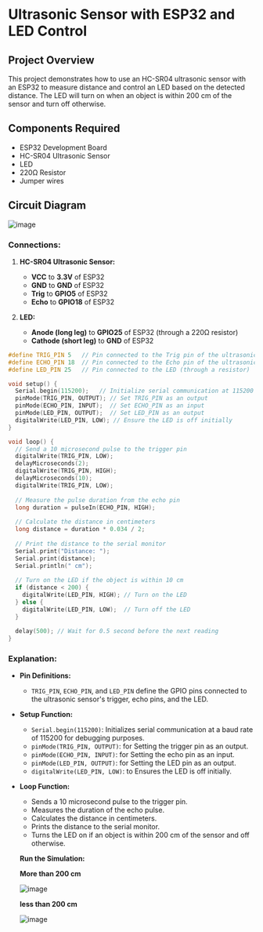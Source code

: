 # Ultrasonic Sensor with ESP32 and LED Control

## Project Overview

This project demonstrates how to use an HC-SR04 ultrasonic sensor with an ESP32 to measure distance and control an LED based on the detected distance. The LED will turn on when an object is within 200 cm of the sensor and turn off otherwise.

## Components Required

- ESP32 Development Board
- HC-SR04 Ultrasonic Sensor
- LED
- 220Ω Resistor
- Jumper wires

## Circuit Diagram

![image](https://github.com/user-attachments/assets/8d1b5134-4672-495d-84cb-608a5ebf5348)


### Connections:

1. **HC-SR04 Ultrasonic Sensor:**
   - **VCC** to **3.3V** of ESP32
   - **GND** to **GND** of ESP32
   - **Trig** to **GPIO5** of ESP32
   - **Echo** to **GPIO18** of ESP32

2. **LED:**
   - **Anode (long leg)** to **GPIO25** of ESP32 (through a 220Ω resistor)
   - **Cathode (short leg)** to **GND** of ESP32

```cpp
#define TRIG_PIN 5   // Pin connected to the Trig pin of the ultrasonic sensor
#define ECHO_PIN 18  // Pin connected to the Echo pin of the ultrasonic sensor
#define LED_PIN 25   // Pin connected to the LED (through a resistor)

void setup() {
  Serial.begin(115200);   // Initialize serial communication at 115200 baud rate
  pinMode(TRIG_PIN, OUTPUT); // Set TRIG_PIN as an output
  pinMode(ECHO_PIN, INPUT);  // Set ECHO_PIN as an input
  pinMode(LED_PIN, OUTPUT);  // Set LED_PIN as an output
  digitalWrite(LED_PIN, LOW); // Ensure the LED is off initially
}

void loop() {
  // Send a 10 microsecond pulse to the trigger pin
  digitalWrite(TRIG_PIN, LOW);
  delayMicroseconds(2);
  digitalWrite(TRIG_PIN, HIGH);
  delayMicroseconds(10);
  digitalWrite(TRIG_PIN, LOW);
  
  // Measure the pulse duration from the echo pin
  long duration = pulseIn(ECHO_PIN, HIGH);
  
  // Calculate the distance in centimeters
  long distance = duration * 0.034 / 2;
  
  // Print the distance to the serial monitor
  Serial.print("Distance: ");
  Serial.print(distance);
  Serial.println(" cm");
  
  // Turn on the LED if the object is within 10 cm
  if (distance < 200) {
    digitalWrite(LED_PIN, HIGH); // Turn on the LED
  } else {
    digitalWrite(LED_PIN, LOW);  // Turn off the LED
  }
  
  delay(500); // Wait for 0.5 second before the next reading
}
```

### Explanation:

- **Pin Definitions:**
  - `TRIG_PIN`, `ECHO_PIN`, and `LED_PIN` define the GPIO pins connected to the ultrasonic sensor's trigger, echo pins, and the LED.

- **Setup Function:**
  - `Serial.begin(115200)`: Initializes serial communication at a baud rate of 115200 for debugging purposes.
  - `pinMode(TRIG_PIN, OUTPUT)`: for Setting the trigger pin as an output.
  - `pinMode(ECHO_PIN, INPUT)`: for Setting the echo pin as an input.
  - `pinMode(LED_PIN, OUTPUT)`: for Setting the LED pin as an output.
  - `digitalWrite(LED_PIN, LOW)`: to Ensures the LED is off initially.

- **Loop Function:**
  - Sends a 10 microsecond pulse to the trigger pin.
  - Measures the duration of the echo pulse.
  - Calculates the distance in centimeters.
  - Prints the distance to the serial monitor.
  - Turns the LED on if an object is within 200 cm of the sensor and off otherwise.

   **Run the Simulation:**
  
   **More than 200 cm**
  
   ![image](https://github.com/user-attachments/assets/95ceee58-282e-428c-9249-f27f8b97ade5)

   **less than 200 cm**
  
   ![image](https://github.com/user-attachments/assets/289cc539-a838-49e6-9fff-d150dcc7b1ab)

